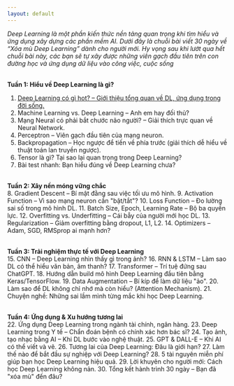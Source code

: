```yaml
---
layout: default
---
```



_Deep Learning là một phần kiến thức nền tảng quan trọng khi tìm hiểu và ứng dụng xây dựng các phần mềm AI. Dưới đây là chuỗi bài viết 30 ngày về “Xóa mù Deep Learning” dành cho người mới. Hy vọng sau khi lướt qua hết chuỗi bài này, các bạn sẽ tự xây được những viên gạch đầu tiên trên con đường học và ứng dụng dữ liệu vào công việc, cuộc sống_
<br><br>

**Tuần 1: Hiểu về Deep Learning là gì?**
<br>
1.	[Deep Learning có gì hot? – Giới thiệu tổng quan về DL, ứng dụng trong đời sống.](./another-page.html) <br>
2.	Machine Learning vs. Deep Learning – Anh em hay đối thủ?
3.	Mạng Neural có phải bắt chước não người? – Giải thích trực quan về Neural Network.
4.	Perceptron – Viên gạch đầu tiên của mạng neuron.
5.	Backpropagation – Học ngược để tiến về phía trước (giải thích dễ hiểu về thuật toán lan truyền ngược).
6.	Tensor là gì? Tại sao lại quan trọng trong Deep Learning?
7.	Bài test nhanh: Bạn hiểu đúng về Deep Learning chưa?
<br><br>

**Tuần 2: Xây nền móng vững chắc**<br>
8.	Gradient Descent – Bí mật đằng sau việc tối ưu mô hình.
9.	Activation Function – Vì sao mạng neuron cần "bật/tắt"?
10.	Loss Function – Đo lường sai số trong mô hình DL.
11.	Batch Size, Epoch, Learning Rate – Bộ ba quyền lực.
12.	Overfitting vs. Underfitting – Cái bẫy của người mới học DL.
13.	Regularization – Giảm overfitting bằng dropout, L1, L2.
14.	Optimizers – Adam, SGD, RMSprop ai mạnh hơn?
<br><br>

**Tuần 3: Trải nghiệm thực tế với Deep Learning**<br>
15.	CNN – Deep Learning nhìn thấy gì trong ảnh?
16.	RNN & LSTM – Làm sao DL có thể hiểu văn bản, âm thanh?
17.	Transformer – Trí tuệ đứng sau ChatGPT.
18.	Hướng dẫn build mô hình Deep Learning đầu tiên bằng Keras/TensorFlow.
19.	Data Augmentation – Bí kíp để làm dữ liệu "ảo".
20.	Làm sao để DL không chỉ nhớ mà còn hiểu? (Attention Mechanism).
21.	Chuyện nghề: Những sai lầm mình từng mắc khi học Deep Learning.
<br><br>

**Tuần 4: Ứng dụng & Xu hướng tương lai**<br>
22.	Ứng dụng Deep Learning trong ngành tài chính, ngân hàng.
23.	Deep Learning trong Y tế – Chẩn đoán bệnh có chính xác hơn bác sĩ?
24.	Tạo ảnh, tạo nhạc bằng AI – Khi DL bước vào nghệ thuật.
25.	GPT & DALL-E – Khi AI có thể viết và vẽ.
26.	Tương lai của Deep Learning: Đâu là giới hạn?
27.	Làm thế nào để bắt đầu sự nghiệp với Deep Learning?
28.	5 tài nguyên miễn phí giúp bạn học Deep Learning hiệu quả.
29.	Lời khuyên cho người mới: Cách học Deep Learning không nản.
30.	Tổng kết hành trình 30 ngày – Bạn đã "xóa mù" đến đâu?


